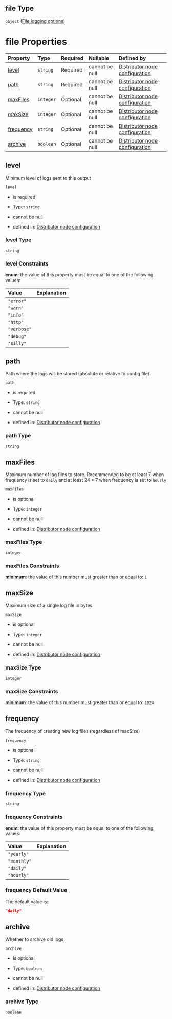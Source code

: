 ## file Type

`object` ([File logging options](definition-properties-logs-properties-file-logging-options.md))

# file Properties

| Property                | Type      | Required | Nullable       | Defined by                                                                                                                                                                                                              |
| :---------------------- | :-------- | :------- | :------------- | :---------------------------------------------------------------------------------------------------------------------------------------------------------------------------------------------------------------------- |
| [level](#level)         | `string`  | Required | cannot be null | [Distributor node configuration](definition-properties-logs-properties-file-logging-options-properties-level.md "https://joystream.org/schemas/argus/config#/properties/logs/properties/file/properties/level")         |
| [path](#path)           | `string`  | Required | cannot be null | [Distributor node configuration](definition-properties-logs-properties-file-logging-options-properties-path.md "https://joystream.org/schemas/argus/config#/properties/logs/properties/file/properties/path")           |
| [maxFiles](#maxfiles)   | `integer` | Optional | cannot be null | [Distributor node configuration](definition-properties-logs-properties-file-logging-options-properties-maxfiles.md "https://joystream.org/schemas/argus/config#/properties/logs/properties/file/properties/maxFiles")   |
| [maxSize](#maxsize)     | `integer` | Optional | cannot be null | [Distributor node configuration](definition-properties-logs-properties-file-logging-options-properties-maxsize.md "https://joystream.org/schemas/argus/config#/properties/logs/properties/file/properties/maxSize")     |
| [frequency](#frequency) | `string`  | Optional | cannot be null | [Distributor node configuration](definition-properties-logs-properties-file-logging-options-properties-frequency.md "https://joystream.org/schemas/argus/config#/properties/logs/properties/file/properties/frequency") |
| [archive](#archive)     | `boolean` | Optional | cannot be null | [Distributor node configuration](definition-properties-logs-properties-file-logging-options-properties-archive.md "https://joystream.org/schemas/argus/config#/properties/logs/properties/file/properties/archive")     |

## level

Minimum level of logs sent to this output

`level`

*   is required

*   Type: `string`

*   cannot be null

*   defined in: [Distributor node configuration](definition-properties-logs-properties-file-logging-options-properties-level.md "https://joystream.org/schemas/argus/config#/properties/logs/properties/file/properties/level")

### level Type

`string`

### level Constraints

**enum**: the value of this property must be equal to one of the following values:

| Value       | Explanation |
| :---------- | :---------- |
| `"error"`   |             |
| `"warn"`    |             |
| `"info"`    |             |
| `"http"`    |             |
| `"verbose"` |             |
| `"debug"`   |             |
| `"silly"`   |             |

## path

Path where the logs will be stored (absolute or relative to config file)

`path`

*   is required

*   Type: `string`

*   cannot be null

*   defined in: [Distributor node configuration](definition-properties-logs-properties-file-logging-options-properties-path.md "https://joystream.org/schemas/argus/config#/properties/logs/properties/file/properties/path")

### path Type

`string`

## maxFiles

Maximum number of log files to store. Recommended to be at least 7 when frequency is set to `daily` and at least 24 \* 7 when frequency is set to `hourly`

`maxFiles`

*   is optional

*   Type: `integer`

*   cannot be null

*   defined in: [Distributor node configuration](definition-properties-logs-properties-file-logging-options-properties-maxfiles.md "https://joystream.org/schemas/argus/config#/properties/logs/properties/file/properties/maxFiles")

### maxFiles Type

`integer`

### maxFiles Constraints

**minimum**: the value of this number must greater than or equal to: `1`

## maxSize

Maximum size of a single log file in bytes

`maxSize`

*   is optional

*   Type: `integer`

*   cannot be null

*   defined in: [Distributor node configuration](definition-properties-logs-properties-file-logging-options-properties-maxsize.md "https://joystream.org/schemas/argus/config#/properties/logs/properties/file/properties/maxSize")

### maxSize Type

`integer`

### maxSize Constraints

**minimum**: the value of this number must greater than or equal to: `1024`

## frequency

The frequency of creating new log files (regardless of maxSize)

`frequency`

*   is optional

*   Type: `string`

*   cannot be null

*   defined in: [Distributor node configuration](definition-properties-logs-properties-file-logging-options-properties-frequency.md "https://joystream.org/schemas/argus/config#/properties/logs/properties/file/properties/frequency")

### frequency Type

`string`

### frequency Constraints

**enum**: the value of this property must be equal to one of the following values:

| Value       | Explanation |
| :---------- | :---------- |
| `"yearly"`  |             |
| `"monthly"` |             |
| `"daily"`   |             |
| `"hourly"`  |             |

### frequency Default Value

The default value is:

```json
"daily"
```

## archive

Whether to archive old logs

`archive`

*   is optional

*   Type: `boolean`

*   cannot be null

*   defined in: [Distributor node configuration](definition-properties-logs-properties-file-logging-options-properties-archive.md "https://joystream.org/schemas/argus/config#/properties/logs/properties/file/properties/archive")

### archive Type

`boolean`
